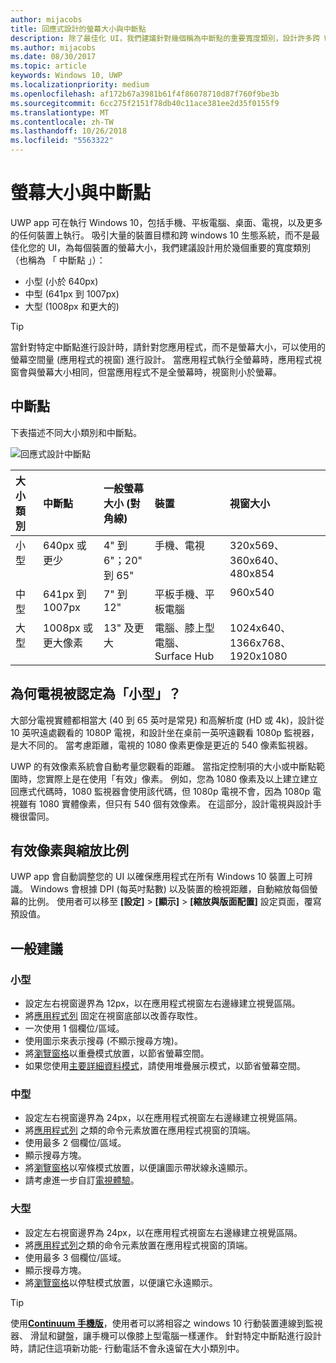 ```yaml
---
author: mijacobs
title: 回應式設計的螢幕大小與中斷點
description: 除了最佳化 UI，我們建議針對幾個稱為中斷點的重要寬度類別，設計許多跨 Windows 10 生態系統的裝置。
ms.author: mijacobs
ms.date: 08/30/2017
ms.topic: article
keywords: Windows 10, UWP
ms.localizationpriority: medium
ms.openlocfilehash: af172b67a3981b61f4f86078710d87f760f9be3b
ms.sourcegitcommit: 6cc275f2151f78db40c11ace381ee2d35f0155f9
ms.translationtype: MT
ms.contentlocale: zh-TW
ms.lasthandoff: 10/26/2018
ms.locfileid: "5563322"
---
```

#  <a name="screen-sizes-and-breakpoints"></a>螢幕大小與中斷點

UWP app 可在執行 Windows 10，包括手機、平板電腦、桌面、電視，以及更多的任何裝置上執行。 吸引大量的裝置目標和跨 windows 10 生態系統，而不是最佳化您的 UI，為每個裝置的螢幕大小，我們建議設計用於幾個重要的寬度類別 （也稱為 「 中斷點 」）： 
- 小型 (小於 640px) 
- 中型 (641px 到 1007px)
- 大型 (1008px 和更大的)

> [!TIP]
> 當針對特定中斷點進行設計時，請針對您應用程式，而不是螢幕大小，可以使用的螢幕空間量 (應用程式的視窗) 進行設計。 當應用程式執行全螢幕時，應用程式視窗會與螢幕大小相同，但當應用程式不是全螢幕時，視窗則小於螢幕。

## <a name="breakpoints"></a>中斷點
下表描述不同大小類別和中斷點。

![回應式設計中斷點](images/breakpoints/size-classes.svg)

<table>
<thead>
<tr class="header">
<th align="left">大小類別</th>
<th align="left">中斷點</th>
<th align="left">一般螢幕大小 (對角線)</th>
<th align="left">裝置</th>
<th align="left">視窗大小</th>
</tr>
</thead>
<tbody>
<tr class="even">
<td style="vertical-align:top;">小型</td>
<td style="vertical-align:top;">640px 或更少</td>
<td style="vertical-align:top;">4&quot; 到 6&quot;；20&quot; 到 65&quot;</td>
<td style="vertical-align:top;">手機、電視</td>
<td style="vertical-align:top;">320x569、360x640、480x854</td>
</tr>
<tr class="odd">
<td style="vertical-align:top;">中型</td>
<td style="vertical-align:top;">641px 到 1007px</td>
<td style="vertical-align:top;">7&quot; 到 12&quot;</td>
<td style="vertical-align:top;">平板手機、平板電腦</td>
<td style="vertical-align:top;">960x540</td>
</tr>
<tr class="even">
<td style="vertical-align:top;">大型</td>
<td style="vertical-align:top;">1008px 或更大像素</td>
<td style="vertical-align:top;">13&quot; 及更大</td>
<td style="vertical-align:top;">電腦、膝上型電腦、Surface Hub</td>
<td style="vertical-align:top;">1024x640、1366x768、1920x1080</td>
</tr>
</tbody>
</table>

## <a name="why-are-tvs-considered-small"></a>為何電視被認定為「小型」？ 

大部分電視實體都相當大 (40 到 65 英吋是常見) 和高解析度 (HD 或 4k)，設計從 10 英呎遠處觀看的 1080P 電視，和設計坐在桌前一英呎遠觀看 1080p 監視器，是大不同的。 當考慮距離，電視的 1080 像素更像是更近的 540 像素監視器。

UWP 的有效像素系統會自動考量您觀看的距離。 當指定控制項的大小或中斷點範圍時，您實際上是在使用「有效」像素。 例如，您為 1080 像素及以上建立建立回應式代碼時，1080 監視器會使用該代碼，但 1080p 電視不會，因為 1080p 電視雖有 1080 實體像素，但只有 540 個有效像素。 在這部分，設計電視與設計手機很雷同。

## <a name="effective-pixels-and-scale-factor"></a>有效像素與縮放比例

UWP app 會自動調整您的 UI 以確保應用程式在所有 Windows 10 裝置上可辨識。 Windows 會根據 DPI (每英吋點數) 以及裝置的檢視距離，自動縮放每個螢幕的比例。 使用者可以移至 **\[設定\]** > **\[顯示\]** > **\[縮放與版面配置\]** 設定頁面，覆寫預設值。 


## <a name="general-recommendations"></a>一般建議

### <a name="small"></a>小型
- 設定左右視窗邊界為 12px，以在應用程式視窗左右邊緣建立視覺區隔。
- 將[應用程式列](../controls-and-patterns/app-bars.md) 固定在視窗底部以改善存取性。
- 一次使用 1 個欄位/區域。
- 使用圖示來表示搜尋 (不顯示搜尋方塊)。
- 將[瀏覽窗格](../controls-and-patterns/navigationview.md)以重疊模式放置，以節省螢幕空間。
- 如果您使用[主要詳細資料模式](../controls-and-patterns/master-details.md)，請使用堆疊展示模式，以節省螢幕空間。

### <a name="medium"></a>中型
- 設定左右視窗邊界為 24px，以在應用程式視窗左右邊緣建立視覺區隔。
- 將[應用程式列](../controls-and-patterns/app-bars.md) 之類的命令元素放置在應用程式視窗的頂端。
- 使用最多 2 個欄位/區域。
- 顯示搜尋方塊。
- 將[瀏覽窗格](../controls-and-patterns/navigationview.md)以窄條模式放置，以便讓圖示帶狀線永遠顯示。
- 請考慮進一步自訂[電視體驗](http://go.microsoft.com/fwlink/?LinkId=760736)。

### <a name="large"></a>大型
- 設定左右視窗邊界為 24px，以在應用程式視窗左右邊緣建立視覺區隔。
- 將[應用程式列](../controls-and-patterns/app-bars.md)之類的命令元素放置在應用程式視窗的頂端。
- 使用最多 3 個欄位/區域。
- 顯示搜尋方塊。
- 將[瀏覽窗格](../controls-and-patterns/navigationview.md)以停駐模式放置，以便讓它永遠顯示。

>[!TIP] 
> 使用[**Continuum 手機版**](http://go.microsoft.com/fwlink/p/?LinkID=699431)，使用者可以將相容之 windows 10 行動裝置連線到監視器、 滑鼠和鍵盤，讓手機可以像膝上型電腦一樣運作。 針對特定中斷點進行設計時，請記住這項新功能- 行動電話不會永遠留在大小類別中。


